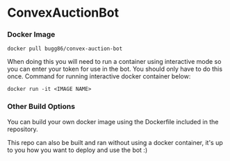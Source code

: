# ConvexAuctionBot
### Docker Image
`docker pull bugg86/convex-auction-bot`

When doing this you will need to run a container using interactive mode so you can enter your token for use in the bot. You should only have to do this once. Command for running interactive docker container below:

`docker run -it <IMAGE NAME>`

### Other Build Options
You can build your own docker image using the Dockerfile included in the repository.

This repo can also be built and ran without using a docker container, it's up to you how you want to deploy and use the bot :)
